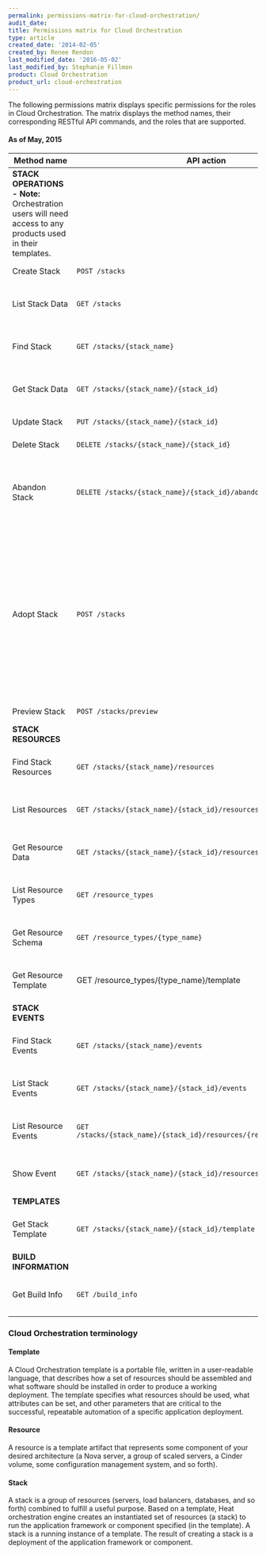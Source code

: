 ```yaml
---
permalink: permissions-matrix-for-cloud-orchestration/
audit_date:
title: Permissions matrix for Cloud Orchestration
type: article
created_date: '2014-02-05'
created_by: Renee Rendon
last_modified_date: '2016-05-02'
last_modified_by: Stephanie Fillmon
product: Cloud Orchestration
product_url: cloud-orchestration
---
```


The following permissions matrix displays specific permissions for the roles in Cloud Orchestration. The matrix displays the method names, their corresponding RESTful API commands, and the roles that are supported.

#### As of May, 2015

Method name	| API action | Role | Description
--- | --- | --- | ---
**STACK OPERATIONS - Note:** Orchestration users will need access to any products used in their templates. | | |
Create Stack | ```POST /stacks``` | **Creator  & Admin** | Creates a stack.
List Stack Data | ```GET /stacks``` |	**Observer & Creator & Admin** | Lists active stacks.
Find Stack | ```GET /stacks/{stack_name}``` | **Observer & Creator & Admin** | Finds the canonical URL for a specified stack.
Get Stack Data | ```GET /stacks/{stack_name}/{stack_id}``` | **Observer & Creator & Admin** | Gets data about a specified stack.
Update Stack | ```PUT /stacks/{stack_name}/{stack_id}``` | **Creator & Admin** | Updates a specified stack.
Delete Stack | ```DELETE /stacks/{stack_name}/{stack_id}``` | **Admin only** | Deletes a specified stack.
Abandon Stack | ```DELETE /stacks/{stack_name}/{stack_id}/abandon``` | **Admin only** | Deletes a given stack (from orchestration system database) but leaves the stack resources intact.
Adopt Stack | ```POST /stacks``` | **Creator & Admin** | This operation is similar to the Create Stack operation. Along with stack create parameters, an additional body parameter 'adopt_stack_data' must be provided (adopt_stack_data type is String). Data returned by Abandon Stack could be provided as adopt_stack_data.
Preview Stack | ```POST /stacks/preview``` | **Creator & Admin** | Previews a stack.
**STACK RESOURCES** | | |
Find Stack Resources | ```GET /stacks/{stack_name}/resources``` | **Observer & Creator & Admin** | Finds the canonical URL for the resource list of a specified stack.
List Resources | ```GET /stacks/{stack_name}/{stack_id}/resources``` | **Observer & Creator & Admin** |	Lists resources in a stack.
Get Resource Data | ```GET /stacks/{stack_name}/{stack_id}/resources/{resource_name}``` | **Observer & Creator & Admin** | Gets data for a specified resource.
List Resource Types	| ```GET /resource_types``` | **Observer & Creator & Admin** | Lists the supported template resource types.
Get Resource Schema | ```GET /resource_types/{type_name}``` | **Observer & Creator & Admin** | Gets the interface schema for a specified resource type.
Get Resource Template | GET /resource_types/{type_name}/template | **Observer & Creator & Admin** | Gets a template representation for a specified resource type.
**STACK EVENTS** | | |
Find Stack Events | ```GET /stacks/{stack_name}/events``` | **Observer & Creator & Admin** | Finds the canonical URL for the event list of a specified stack.
List Stack Events | ```GET /stacks/{stack_name}/{stack_id}/events``` | **Observer & Creator & Admin** | Lists events for a specified stack.
List Resource Events | ```GET /stacks/{stack_name}/{stack_id}/resources/{resource_name}/events``` |**Observer & Creator & Admin** | Lists events for a specified stack resource.
Show Event | ```GET /stacks/{stack_name}/{stack_id}/resources/events/{event_id}``` | **Observer & Creator & Admin** | Gets data about a specified event.
**TEMPLATES** | | |
Get Stack Template | ```GET /stacks/{stack_name}/{stack_id}/template``` | **Observer & Creator & Admin** | Gets a template for a specified stack.
**BUILD INFORMATION** | | |
Get Build Info | ```GET /build_info``` | **Observer & Creator & Admin** | Gets information about the current heat build.

### Cloud Orchestration terminology

#### Template

A Cloud Orchestration template is a portable file, written in a user-readable language, that describes how a set of resources should be assembled and what software should be installed in order to produce a working deployment. The template specifies what resources should be used, what attributes can be set, and other parameters that are critical to the successful, repeatable automation of a specific application deployment.

#### Resource

A resource is a template artifact that represents some component of your desired architecture (a Nova server, a group of scaled servers, a Cinder volume, some configuration management system, and so forth).

#### Stack

A stack is a group of resources (servers, load balancers, databases, and so forth) combined to fulfill a useful purpose. Based on a template, Heat orchestration engine creates an instantiated set of resources (a stack) to run the application framework or component specified (in the template). A stack is a running instance of a template. The result of creating a stack is a deployment of the application framework or component.

